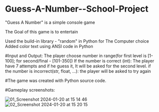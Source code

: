 # Guess-A-Number--School-Project

"Guess A Number" is a simple console game

The Goal of this game is to entertain

Used the build-in library - "random" in Python for The Computer choice
Added color text using ANSI code in Python

#Input and Output:
The player choose number in range(for first level is [1-100]; for second/final - [101-350])
If the number is correct (int):
  The player have 7 attempts and if he guess it, It will be asked for the second level.
if the number is incorrect(str, float, ...):
  the player will be asked to try again

#The game was created with Python source code.

#Gameplay screenshots:


![01_Screenshot 2024-01-20 at 15 14 46](https://github.com/Zeus097/Guess-A-Number--School-Project/assets/142613528/f9392b71-4f62-4a73-9215-bdd1be24e4c0)
![02_Screenshot 2024-01-20 at 15 20 15](https://github.com/Zeus097/Guess-A-Number--School-Project/assets/142613528/69c42896-dd95-4e29-9832-d000b7893a62)
